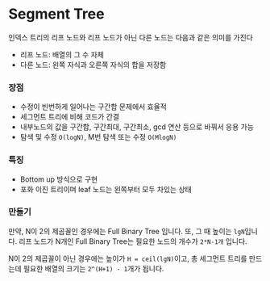 # Segment Tree

인덱스 트리의 리프 노드와 리프 노드가 아닌 다른 노드는 다음과 같은 의미를 가진다

- 리프 노드: 배열의 그 수 자체
- 다른 노드: 왼쪽 자식과 오른쪽 자식의 합을 저장함

### 장점
- 수정이 빈번하게 일어나는 구간합 문제에서 효율적
- 세그먼트 트리에 비해 코드가 간결
- 내부노드의 값을 구간합, 구간최대, 구간최소, gcd 연산 등으로 바꿔서 응용 가능
- 탐색 및 수정 `O(logN)`, M번 탐색 또는 수정 `O(MlogN)`

### 특징
- Bottom up 방식으로 구현
- 포화 이진 트리이며 leaf 노드는 왼쪽부터 모두 차있는 상태

### 만들기
만약, N이 2의 제곱꼴인 경우에는 Full Binary Tree 입니다. 또, 그 때 높이는 `lgN`입니다. 리프 노드가 N개인 Full Binary Tree는 필요한 노드의 개수가 `2*N-1개` 입니다.

N이 2의 제곱꼴이 아닌 경우에는 높이가 `H = ceil(lgN)`이고, 총 세그먼트 트리를 만드는데 필요한 배열의 크기는 `2^(H+1) - 1`개가 됩니다.
